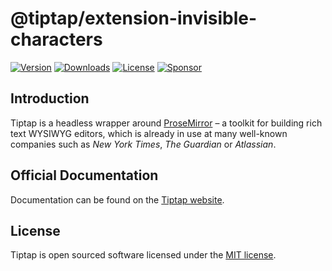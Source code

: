 # @tiptap/extension-invisible-characters

[![Version](https://img.shields.io/npm/v/@tiptap/extension-invisible-characters.svg?label=version)](https://www.npmjs.com/package/@tiptap/extension-invisible-characters)
[![Downloads](https://img.shields.io/npm/dm/@tiptap/extension-invisible-characters.svg)](https://npmcharts.com/compare/tiptap?minimal=true)
[![License](https://img.shields.io/npm/l/@tiptap/extension-invisible-characters.svg)](https://www.npmjs.com/package/@tiptap/extension-invisible-characters)
[![Sponsor](https://img.shields.io/static/v1?label=Sponsor&message=%E2%9D%A4&logo=GitHub)](https://github.com/sponsors/ueberdosis)

## Introduction

Tiptap is a headless wrapper around [ProseMirror](https://ProseMirror.net) – a toolkit for building rich text WYSIWYG editors, which is already in use at many well-known companies such as _New York Times_, _The Guardian_ or _Atlassian_.

## Official Documentation

Documentation can be found on the [Tiptap website](https://tiptap.dev).

## License

Tiptap is open sourced software licensed under the [MIT license](https://github.com/ueberdosis/tiptap/blob/main/LICENSE.md).
